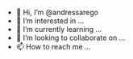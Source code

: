 - 👋 Hi, I’m @andressarego
- 👀 I’m interested in ...
- 🌱 I’m currently learning ...
- 💞️ I’m looking to collaborate on ...
- 📫 How to reach me ...

<!---
andressarego/andressarego is a ✨ special ✨ repository because its `README.md` (this file) appears on your GitHub profile.
You can click the Preview link to take a look at your changes.
--->
